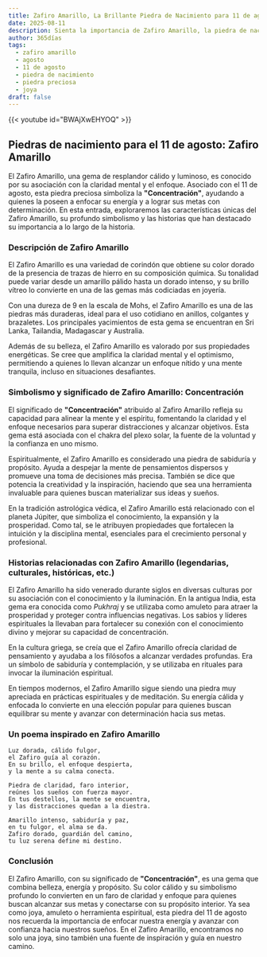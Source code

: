 ```yaml
---
title: Zafiro Amarillo, La Brillante Piedra de Nacimiento para 11 de agosto
date: 2025-08-11
description: Sienta la importancia de Zafiro Amarillo, la piedra de nacimiento de 11 de agosto que simboliza Concentración. Deje que su belleza y significado iluminen su día.
author: 365días
tags:
  - zafiro amarillo
  - agosto
  - 11 de agosto
  - piedra de nacimiento
  - piedra preciosa
  - joya
draft: false
---
```


{{< youtube id="BWAjXwEHYOQ" >}}

## Piedras de nacimiento para el 11 de agosto: Zafiro Amarillo

El Zafiro Amarillo, una gema de resplandor cálido y luminoso, es conocido por su asociación con la claridad mental y el enfoque. Asociado con el 11 de agosto, esta piedra preciosa simboliza la **"Concentración"**, ayudando a quienes la poseen a enfocar su energía y a lograr sus metas con determinación. En esta entrada, exploraremos las características únicas del Zafiro Amarillo, su profundo simbolismo y las historias que han destacado su importancia a lo largo de la historia.

### Descripción de Zafiro Amarillo

El Zafiro Amarillo es una variedad de corindón que obtiene su color dorado de la presencia de trazas de hierro en su composición química. Su tonalidad puede variar desde un amarillo pálido hasta un dorado intenso, y su brillo vítreo lo convierte en una de las gemas más codiciadas en joyería.

Con una dureza de 9 en la escala de Mohs, el Zafiro Amarillo es una de las piedras más duraderas, ideal para el uso cotidiano en anillos, colgantes y brazaletes. Los principales yacimientos de esta gema se encuentran en Sri Lanka, Tailandia, Madagascar y Australia.

Además de su belleza, el Zafiro Amarillo es valorado por sus propiedades energéticas. Se cree que amplifica la claridad mental y el optimismo, permitiendo a quienes lo llevan alcanzar un enfoque nítido y una mente tranquila, incluso en situaciones desafiantes.

### Simbolismo y significado de Zafiro Amarillo: Concentración

El significado de **"Concentración"** atribuido al Zafiro Amarillo refleja su capacidad para alinear la mente y el espíritu, fomentando la claridad y el enfoque necesarios para superar distracciones y alcanzar objetivos. Esta gema está asociada con el chakra del plexo solar, la fuente de la voluntad y la confianza en uno mismo.

Espiritualmente, el Zafiro Amarillo es considerado una piedra de sabiduría y propósito. Ayuda a despejar la mente de pensamientos dispersos y promueve una toma de decisiones más precisa. También se dice que potencia la creatividad y la inspiración, haciendo que sea una herramienta invaluable para quienes buscan materializar sus ideas y sueños.

En la tradición astrológica védica, el Zafiro Amarillo está relacionado con el planeta Júpiter, que simboliza el conocimiento, la expansión y la prosperidad. Como tal, se le atribuyen propiedades que fortalecen la intuición y la disciplina mental, esenciales para el crecimiento personal y profesional.

### Historias relacionadas con Zafiro Amarillo (legendarias, culturales, históricas, etc.)

El Zafiro Amarillo ha sido venerado durante siglos en diversas culturas por su asociación con el conocimiento y la iluminación. En la antigua India, esta gema era conocida como _Pukhraj_ y se utilizaba como amuleto para atraer la prosperidad y proteger contra influencias negativas. Los sabios y líderes espirituales la llevaban para fortalecer su conexión con el conocimiento divino y mejorar su capacidad de concentración.

En la cultura griega, se creía que el Zafiro Amarillo ofrecía claridad de pensamiento y ayudaba a los filósofos a alcanzar verdades profundas. Era un símbolo de sabiduría y contemplación, y se utilizaba en rituales para invocar la iluminación espiritual.

En tiempos modernos, el Zafiro Amarillo sigue siendo una piedra muy apreciada en prácticas espirituales y de meditación. Su energía cálida y enfocada lo convierte en una elección popular para quienes buscan equilibrar su mente y avanzar con determinación hacia sus metas.

### Un poema inspirado en Zafiro Amarillo

```
Luz dorada, cálido fulgor,  
el Zafiro guía al corazón.  
En su brillo, el enfoque despierta,  
y la mente a su calma conecta.  

Piedra de claridad, faro interior,  
reúnes los sueños con fuerza mayor.  
En tus destellos, la mente se encuentra,  
y las distracciones quedan a la diestra.  

Amarillo intenso, sabiduría y paz,  
en tu fulgor, el alma se da.  
Zafiro dorado, guardián del camino,  
tu luz serena define mi destino.  
```

### Conclusión

El Zafiro Amarillo, con su significado de **"Concentración"**, es una gema que combina belleza, energía y propósito. Su color cálido y su simbolismo profundo lo convierten en un faro de claridad y enfoque para quienes buscan alcanzar sus metas y conectarse con su propósito interior. Ya sea como joya, amuleto o herramienta espiritual, esta piedra del 11 de agosto nos recuerda la importancia de enfocar nuestra energía y avanzar con confianza hacia nuestros sueños. En el Zafiro Amarillo, encontramos no solo una joya, sino también una fuente de inspiración y guía en nuestro camino.